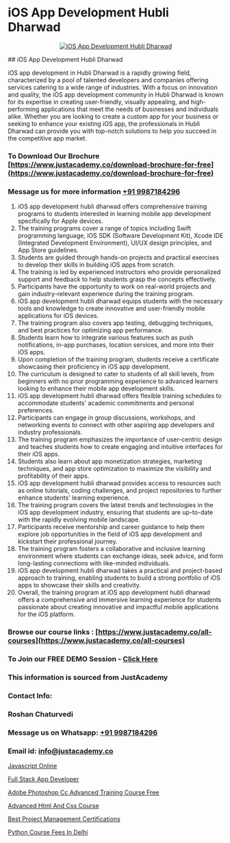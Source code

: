 # iOS App Development Hubli Dharwad

<p align="center">
  <a href="https://justacademy.co/course-detail/ios-training">
    <img src="https://justacademy.co/storage2/course_image/1676636008_course_image.webp" alt="iOS App Development Hubli Dharwad">
  </a>
</p>
## iOS App Development Hubli Dharwad

iOS app development in Hubli Dharwad is a rapidly growing field, characterized by a pool of talented developers and companies offering services catering to a wide range of industries. With a focus on innovation and quality, the iOS app development community in Hubli Dharwad is known for its expertise in creating user-friendly, visually appealing, and high-performing applications that meet the needs of businesses and individuals alike. Whether you are looking to create a custom app for your business or seeking to enhance your existing iOS app, the professionals in Hubli Dharwad can provide you with top-notch solutions to help you succeed in the competitive app market.
### To Download Our Brochure [https://www.justacademy.co/download-brochure-for-free](https://www.justacademy.co/download-brochure-for-free)
### Message us for more information [+91 9987184296](https://api.whatsapp.com/send?phone=919987184296)
1) iOS app development hubli dharwad offers comprehensive training programs to students interested in learning mobile app development specifically for Apple devices.
2) The training programs cover a range of topics including Swift programming language, iOS SDK (Software Development Kit), Xcode IDE (Integrated Development Environment), UI/UX design principles, and App Store guidelines.
3) Students are guided through hands-on projects and practical exercises to develop their skills in building iOS apps from scratch.
4) The training is led by experienced instructors who provide personalized support and feedback to help students grasp the concepts effectively.
5) Participants have the opportunity to work on real-world projects and gain industry-relevant experience during the training program.
6) iOS app development hubli dharwad equips students with the necessary tools and knowledge to create innovative and user-friendly mobile applications for iOS devices.
7) The training program also covers app testing, debugging techniques, and best practices for optimizing app performance.
8) Students learn how to integrate various features such as push notifications, in-app purchases, location services, and more into their iOS apps.
9) Upon completion of the training program, students receive a certificate showcasing their proficiency in iOS app development.
10) The curriculum is designed to cater to students of all skill levels, from beginners with no prior programming experience to advanced learners looking to enhance their mobile app development skills.
11) iOS app development hubli dharwad offers flexible training schedules to accommodate students' academic commitments and personal preferences.
12) Participants can engage in group discussions, workshops, and networking events to connect with other aspiring app developers and industry professionals.
13) The training program emphasizes the importance of user-centric design and teaches students how to create engaging and intuitive interfaces for their iOS apps.
14) Students also learn about app monetization strategies, marketing techniques, and app store optimization to maximize the visibility and profitability of their apps.
15) iOS app development hubli dharwad provides access to resources such as online tutorials, coding challenges, and project repositories to further enhance students' learning experience.
16) The training program covers the latest trends and technologies in the iOS app development industry, ensuring that students are up-to-date with the rapidly evolving mobile landscape.
17) Participants receive mentorship and career guidance to help them explore job opportunities in the field of iOS app development and kickstart their professional journey.
18) The training program fosters a collaborative and inclusive learning environment where students can exchange ideas, seek advice, and form long-lasting connections with like-minded individuals.
19) iOS app development hubli dharwad takes a practical and project-based approach to training, enabling students to build a strong portfolio of iOS apps to showcase their skills and creativity.
20) Overall, the training program at iOS app development hubli dharwad offers a comprehensive and immersive learning experience for students passionate about creating innovative and impactful mobile applications for the iOS platform.

### Browse our course links : [https://www.justacademy.co/all-courses](https://www.justacademy.co/all-courses) 
### To Join our FREE DEMO Session - [Click Here](https://www.justacademy.co/register-for-course-demo)


### This information is sourced from JustAcademy
### Contact Info:
### Roshan Chaturvedi
### Message us on Whatsapp: [+91 9987184296](https://api.whatsapp.com/send?phone=919987184296)
### Email id: [info@justacademy.co](mailto:info@justacademy.co)
                
[Javascript Online](https://www.linkedin.com/pulse/javascript-online-justacademy-delhi-5beuc?trackingId=hO0sZ6LI%2B0WWubYRLaUhnw%3D%3D&lipi=urn%3Ali%3Apage%3Ad_flagship3_company_admin%3BwYu9zKHBRZajlu4pteaL6Q%3D%3D)

[Full Stack App Developer](https://www.linkedin.com/pulse/full-stack-app-developer-justacademy-thane-mkwxf/)

[Adobe Photoshop Cc Advanced Training Course Free](https://medium.com/@AkashSingh2052/adobe-photoshop-cc-advanced-training-course-free-cd2a2a4a8f75)

[Advanced Html And Css Course](https://medium.com/@surajvaishnav5015/advanced-html-and-css-course-da69f11f0a2d)

[Best Project Management Certifications](https://justacademyin.github.io/justacademy/best-project-management-certifications)

[Python Course Fees In Delhi](https://justacademyin.github.io/justacademy/python-course-fees-in-delhi)

